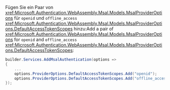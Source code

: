 <span data-ttu-id="c5e41-101">Fügen Sie ein Paar von <xref:Microsoft.Authentication.WebAssembly.Msal.Models.MsalProviderOptions> für `openid` und `offline_access` <xref:Microsoft.Authentication.WebAssembly.Msal.Models.MsalProviderOptions.DefaultAccessTokenScopes> hinzu:</span><span class="sxs-lookup"><span data-stu-id="c5e41-101">Add a pair of <xref:Microsoft.Authentication.WebAssembly.Msal.Models.MsalProviderOptions> for `openid` and `offline_access` <xref:Microsoft.Authentication.WebAssembly.Msal.Models.MsalProviderOptions.DefaultAccessTokenScopes>:</span></span>

```csharp
builder.Services.AddMsalAuthentication(options =>
{
    ...
    options.ProviderOptions.DefaultAccessTokenScopes.Add("openid");
    options.ProviderOptions.DefaultAccessTokenScopes.Add("offline_access");
});
```
